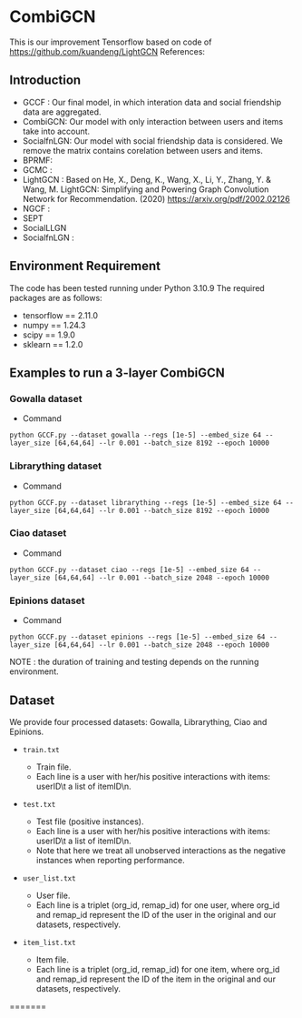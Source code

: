 # CombiGCN

This is our improvement Tensorflow based on code of https://github.com/kuandeng/LightGCN
References:


## Introduction
* GCCF : Our final model, in which interation data and social friendship data are aggregated.
* CombiGCN: Our model with only interaction between users and items take into account.
* SocialfnLGN: Our model with social friendship data is considered. We remove the matrix contains corelation between users and items.
* BPRMF:
* GCMC :
* LightGCN : Based on He, X., Deng, K., Wang, X., Li, Y., Zhang, Y. & Wang, M. LightGCN: Simplifying and Powering Graph Convolution Network for Recommendation. (2020)  https://arxiv.org/pdf/2002.02126
* NGCF :
* SEPT
* SocialLLGN
* SocialfnLGN :

## Environment Requirement
The code has been tested running under Python 3.10.9 The required packages are as follows:
* tensorflow == 2.11.0
* numpy == 1.24.3
* scipy == 1.9.0
* sklearn == 1.2.0

## Examples to run a 3-layer CombiGCN

### Gowalla dataset
* Command
```
python GCCF.py --dataset gowalla --regs [1e-5] --embed_size 64 --layer_size [64,64,64] --lr 0.001 --batch_size 8192 --epoch 10000

```

### Librarything dataset
* Command
```
python GCCF.py --dataset librarything --regs [1e-5] --embed_size 64 --layer_size [64,64,64] --lr 0.001 --batch_size 8192 --epoch 10000

```

### Ciao dataset
* Command
```
python GCCF.py --dataset ciao --regs [1e-5] --embed_size 64 --layer_size [64,64,64] --lr 0.001 --batch_size 2048 --epoch 10000
```

### Epinions dataset
* Command
```
python GCCF.py --dataset epinions --regs [1e-5] --embed_size 64 --layer_size [64,64,64] --lr 0.001 --batch_size 2048 --epoch 10000
```



NOTE : the duration of training and testing depends on the running environment.
## Dataset
We provide four processed datasets: Gowalla, Librarything, Ciao and Epinions.
* `train.txt`
  * Train file.
  * Each line is a user with her/his positive interactions with items: userID\t a list of itemID\n.

* `test.txt`
  * Test file (positive instances).
  * Each line is a user with her/his positive interactions with items: userID\t a list of itemID\n.
  * Note that here we treat all unobserved interactions as the negative instances when reporting performance.
  
* `user_list.txt`
  * User file.
  * Each line is a triplet (org_id, remap_id) for one user, where org_id and remap_id represent the ID of the user in the original and our datasets, respectively.
  
* `item_list.txt`
  * Item file.
  * Each line is a triplet (org_id, remap_id) for one item, where org_id and remap_id represent the ID of the item in the original and our datasets, respectively.


=======
